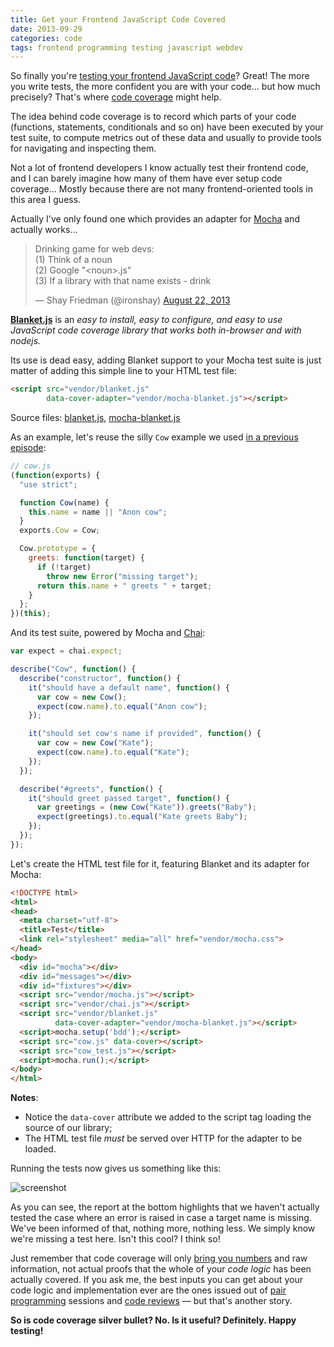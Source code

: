 ```yaml
---
title: Get your Frontend JavaScript Code Covered
date: 2013-09-29
categories: code
tags: frontend programming testing javascript webdev
---
```


So finally you're [testing your frontend JavaScript code]? Great! The more you
write tests, the more confident you are with your code… but how much precisely?
That's where [code coverage](http://en.wikipedia.org/wiki/Code_coverage) might
help.

The idea behind code coverage is to record which parts of your code (functions,
statements, conditionals and so on) have been executed by your test suite, to
compute metrics out of these data and usually to provide tools for navigating
and inspecting them.

Not a lot of frontend developers I know actually test their frontend code, and I
can barely imagine how many of them have ever setup code coverage… Mostly
because there are not many frontend-oriented tools in this area I guess.

Actually I've only found one which provides an adapter for [Mocha] and actually
works…

<blockquote class="twitter-tweet tw-align-center">
  <p>
    Drinking game for web devs: <br>
    (1) Think of a noun<br>
    (2) Google &quot;&lt;noun&gt;.js&quot;<br>
    (3) If a library with that name exists - drink
  </p>
  &mdash; Shay Friedman (@ironshay)
  <a href="https://twitter.com/ironshay/statuses/370525864523743232">August 22, 2013</a>
</blockquote>

**[Blanket.js](http://blanketjs.org/)** is an *easy to install, easy to configure,
and easy to use JavaScript code coverage library that works both in-browser and
with nodejs.*

Its use is dead easy, adding Blanket support to your Mocha test suite is just
matter of adding this simple line to your HTML test file:

```html
<script src="vendor/blanket.js"
        data-cover-adapter="vendor/mocha-blanket.js"></script>
```

Source files: [blanket.js](https://raw.github.com/alex-seville/blanket/master/dist/qunit/blanket.min.js),
              [mocha-blanket.js](https://raw.github.com/alex-seville/blanket/master/src/adapters/mocha-blanket.js)

As an example, let's reuse the silly `Cow` example we used [in a previous episode]:

```js
// cow.js
(function(exports) {
  "use strict";

  function Cow(name) {
    this.name = name || "Anon cow";
  }
  exports.Cow = Cow;

  Cow.prototype = {
    greets: function(target) {
      if (!target)
        throw new Error("missing target");
      return this.name + " greets " + target;
    }
  };
})(this);
```

And its test suite, powered by Mocha and [Chai]:

```js
var expect = chai.expect;

describe("Cow", function() {
  describe("constructor", function() {
    it("should have a default name", function() {
      var cow = new Cow();
      expect(cow.name).to.equal("Anon cow");
    });

    it("should set cow's name if provided", function() {
      var cow = new Cow("Kate");
      expect(cow.name).to.equal("Kate");
    });
  });

  describe("#greets", function() {
    it("should greet passed target", function() {
      var greetings = (new Cow("Kate")).greets("Baby");
      expect(greetings).to.equal("Kate greets Baby");
    });
  });
});
```

Let's create the HTML test file for it, featuring Blanket and its adapter for
Mocha:

```html
<!DOCTYPE html>
<html>
<head>
  <meta charset="utf-8">
  <title>Test</title>
  <link rel="stylesheet" media="all" href="vendor/mocha.css">
</head>
<body>
  <div id="mocha"></div>
  <div id="messages"></div>
  <div id="fixtures"></div>
  <script src="vendor/mocha.js"></script>
  <script src="vendor/chai.js"></script>
  <script src="vendor/blanket.js"
          data-cover-adapter="vendor/mocha-blanket.js"></script>
  <script>mocha.setup('bdd');</script>
  <script src="cow.js" data-cover></script>
  <script src="cow_test.js"></script>
  <script>mocha.run();</script>
</body>
</html>
```

**Notes**:

- Notice the `data-cover` attribute we added to the script tag loading the
  source of our library;
- The HTML test file *must* be served over HTTP for the adapter to be loaded.

Running the tests now gives us something like this:

![screenshot](/static/code/2013/blanket-coverage.png)

As you can see, the report at the bottom highlights that we haven't actually
tested the case where an error is raised in case a target name is missing.
We've been informed of that, nothing more, nothing less. We simply know we're
missing a test here. Isn't this cool? I think so!

Just remember that code coverage will only [bring you numbers] and raw
information, not actual proofs that the whole of your *code logic* has been
actually covered. If you ask me, the best inputs you can get about your code
logic and implementation ever are the ones issued out of [pair programming]
sessions and [code reviews] — but that's another story.

**So is code coverage silver bullet? No. Is it useful? Definitely. Happy testing!**

[Blanket]: http://blanketjs.org/
[Mocha]: http://visionmedia.github.io/mocha/
[Chai]: http://chaijs.com/
[bring you numbers]: http://codebetter.com/karlseguin/2008/12/09/code-coverage-use-it-wisely/
[testing your frontend JavaScript code]: /code/2013/testing-frontend-javascript-code-using-mocha-chai-and-sinon/
[in a previous episode]: /code/2013/testing-frontend-javascript-code-using-mocha-chai-and-sinon/
[code reviews]: http://alexgaynor.net/2013/sep/26/effective-code-review/
[pair programming]: http://www.extremeprogramming.org/rules/pair.html
